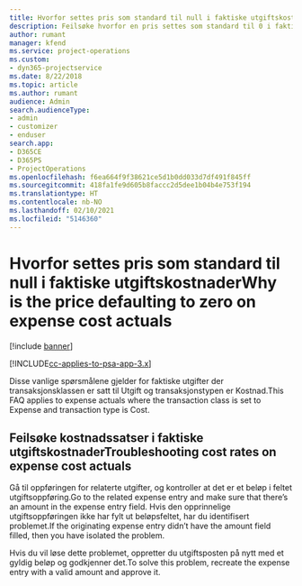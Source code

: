 ```yaml
---
title: Hvorfor settes pris som standard til null i faktiske utgiftskostnader?
description: Feilsøke hvorfor en pris settes som standard til 0 i faktiske utgiftskostnader.
author: rumant
manager: kfend
ms.service: project-operations
ms.custom:
- dyn365-projectservice
ms.date: 8/22/2018
ms.topic: article
ms.author: rumant
audience: Admin
search.audienceType:
- admin
- customizer
- enduser
search.app:
- D365CE
- D365PS
- ProjectOperations
ms.openlocfilehash: f6ea664f9f38621ce5d1b0dd033d7df491f845ff
ms.sourcegitcommit: 418fa1fe9d605b8faccc2d5dee1b04b4e753f194
ms.translationtype: HT
ms.contentlocale: nb-NO
ms.lasthandoff: 02/10/2021
ms.locfileid: "5146360"
---
```

# <a name="why-is-the-price-defaulting-to-zero-on-expense-cost-actuals"></a><span data-ttu-id="08424-103">Hvorfor settes pris som standard til null i faktiske utgiftskostnader</span><span class="sxs-lookup"><span data-stu-id="08424-103">Why is the price defaulting to zero on expense cost actuals</span></span>

[!include [banner](../includes/psa-now-project-operations.md)]

[!INCLUDE[cc-applies-to-psa-app-3.x](../includes/cc-applies-to-psa-app-3x.md)]

<span data-ttu-id="08424-104">Disse vanlige spørsmålene gjelder for faktiske utgifter der transaksjonsklassen er satt til Utgift og transaksjonstypen er Kostnad.</span><span class="sxs-lookup"><span data-stu-id="08424-104">This FAQ applies to expense actuals where the transaction class is set to Expense and transaction type is Cost.</span></span>

## <a name="troubleshooting-cost-rates-on-expense-cost-actuals"></a><span data-ttu-id="08424-105">Feilsøke kostnadssatser i faktiske utgiftskostnader</span><span class="sxs-lookup"><span data-stu-id="08424-105">Troubleshooting cost rates on expense cost actuals</span></span>

<span data-ttu-id="08424-106">Gå til oppføringen for relaterte utgifter, og kontroller at det er et beløp i feltet utgiftsoppføring.</span><span class="sxs-lookup"><span data-stu-id="08424-106">Go to the related expense entry and make sure that there’s an amount in the expense entry field.</span></span> <span data-ttu-id="08424-107">Hvis den opprinnelige utgiftsoppføringen ikke har fylt ut beløpsfeltet, har du identifisert problemet.</span><span class="sxs-lookup"><span data-stu-id="08424-107">If the originating expense entry didn’t have the amount field filled, then you have isolated the problem.</span></span>
 
<span data-ttu-id="08424-108">Hvis du vil løse dette problemet, oppretter du utgiftsposten på nytt med et gyldig beløp og godkjenner det.</span><span class="sxs-lookup"><span data-stu-id="08424-108">To solve this problem, recreate the expense entry with a valid amount and approve it.</span></span>
